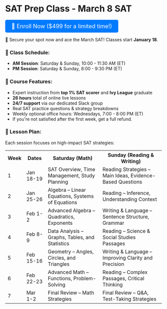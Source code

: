 # SAT Prep Class - March 8 SAT
<a href="https://99ahiaxszvi.typeform.com/to/EEHIH2Kx" style="display: inline-block; background-color: #007BFF; color: white; padding: 10px 20px; text-align: center; text-decoration: none; font-size: 18px; border-radius: 5px;">🚀 Enroll Now ($499 for a limited time!)</a>

📢 Secure your spot now and ace the March SAT! Classes start **January 18**.
### 📅 Class Schedule:
- **AM Session**: Saturday & Sunday, 10:00 - 11:30 AM (ET)
- **PM Session**: Saturday & Sunday, 8:00 - 9:30 PM (ET)

### 📌 Course Features:
- Expert instruction from **top 1% SAT scorer** and **Ivy League** graduate
- **26 hours** total of online live lessons 
- **24/7 support** via our dedicated Slack group
- Real SAT practice questions & strategy breakdowns
- Weekly optional office hours: Wednesdays, 7:00 - 8:00 PM (ET)
- If you're not satisfied after the first week, get a full refund.


### 📖 Lesson Plan:
Each session focuses on high-impact SAT strategies:
<table>
<tr>
<th>Week</th>
<th>Dates</th>
<th>Saturday (Math)</th>
<th>Sunday (Reading & Writing)</th>
</tr>
<tr>
<td>1</td>
<td>Jan 18-19</td>
<td>SAT Overview, Time Management, Study Planning</td>
<td>Reading Strategies – Main Ideas, Evidence-Based Questions</td>
</tr>
<tr>
<td>2</td>
<td>Jan 25-26</td>
<td>Algebra – Linear Equations, Systems of Equations</td>
<td>Reading – Inference, Understanding Context</td>
</tr>
<tr>
<td>3</td>
<td>Feb 1-2</td>
<td>Advanced Algebra – Quadratics, Exponents</td>
<td>Writing & Language – Sentence Structure, Grammar</td>
</tr>
<tr>
<td>4</td>
<td>Feb 8-9</td>
<td>Data Analysis – Graphs, Tables, and Statistics</td>
<td>Reading – Science & Social Studies Passages</td>
</tr>
<tr>
<td>5</td>
<td>Feb 15-16</td>
<td>Geometry – Angles, Circles, and Triangles</td>
<td>Writing & Language – Improving Clarity and Precision</td>
</tr>
<tr>
<td>6</td>
<td>Feb 22-23</td>
<td>Advanced Math – Functions, Problem-Solving</td>
<td>Reading – Complex Passages, Critical Thinking</td>
</tr>
<tr>
<td>7</td>
<td>Mar 1-2</td>
<td>Final Review – Math Strategies</td>
<td>Final Review – Q&A, Test-Taking Strategies</td>
</tr>
</table>



